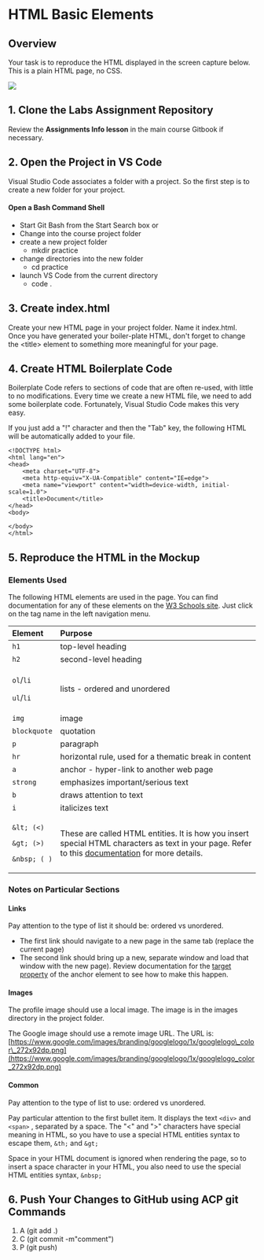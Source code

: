 # HTML Basic Elements

## Overview

Your task is to reproduce the HTML displayed in the screen capture below. This is a plain HTML page, no CSS.

![](https://raw.githubusercontent.com/intro-web-dev-master/images/main/basic-elements.png)

## 1. Clone the Labs Assignment Repository

Review the **Assignments Info lesson** in the main course Gitbook if necessary.

## 2. Open the Project in VS Code

Visual Studio Code associates a folder with a project. So the first step is to create a new folder for your project. 

#### Open a Bash Command Shell

* Start Git Bash from the Start Search box or
* Change into the course project folder
* create a new project folder
  * mkdir practice
* change directories into the new folder
  * cd practice
* launch VS Code from the current directory
  * code .

## 3. Create index.html

Create your new HTML page in your project folder. Name it index.html. Once you have generated your boiler-plate HTML, don't forget to change the &lt;title&gt; element to something more meaningful for your page.

## 4. Create HTML Boilerplate Code

Boilerplate Code refers to sections of code that are often re-used, with little to no modifications. Every time we create a new HTML file, we need to add some boilerplate code. Fortunately, Visual Studio Code makes this very easy.

If you just add a "!" character and then the "Tab" key, the following HTML will be automatically added to your file.

```markup
<!DOCTYPE html>
<html lang="en">
<head>
    <meta charset="UTF-8">
    <meta http-equiv="X-UA-Compatible" content="IE=edge">
    <meta name="viewport" content="width=device-width, initial-scale=1.0">
    <title>Document</title>
</head>
<body>

</body>
</html>
```

## 5. Reproduce the HTML in the Mockup

### Elements Used

The following HTML elements are used in the page. You can find documentation for any of these elements on the [W3 Schools site](https://www.w3schools.com/tags/default.asp). Just click on the tag name in the left navigation menu.

<table>
  <thead>
    <tr>
      <th style="text-align:left">Element</th>
      <th style="text-align:left">Purpose</th>
    </tr>
  </thead>
  <tbody>
    <tr>
      <td style="text-align:left"><code>h1</code>
      </td>
      <td style="text-align:left">top-level heading</td>
    </tr>
    <tr>
      <td style="text-align:left"><code>h2</code>
      </td>
      <td style="text-align:left">second-level heading</td>
    </tr>
    <tr>
      <td style="text-align:left">
        <p><code>ol</code>/<code>li</code>
        </p>
        <p><code>ul</code>/<code>li</code>
        </p>
      </td>
      <td style="text-align:left">lists - ordered and unordered</td>
    </tr>
    <tr>
      <td style="text-align:left"><code>img</code>
      </td>
      <td style="text-align:left">image</td>
    </tr>
    <tr>
      <td style="text-align:left"><code>blockquote</code>
      </td>
      <td style="text-align:left">quotation</td>
    </tr>
    <tr>
      <td style="text-align:left"><code>p</code>
      </td>
      <td style="text-align:left">paragraph</td>
    </tr>
    <tr>
      <td style="text-align:left"><code>hr</code>
      </td>
      <td style="text-align:left">horizontal rule, used for a thematic break in content</td>
    </tr>
    <tr>
      <td style="text-align:left"><code>a</code>
      </td>
      <td style="text-align:left">anchor - hyper-link to another web page</td>
    </tr>
    <tr>
      <td style="text-align:left"><code>strong</code>
      </td>
      <td style="text-align:left">emphasizes important/serious text</td>
    </tr>
    <tr>
      <td style="text-align:left"><code>b</code>
      </td>
      <td style="text-align:left">draws attention to text</td>
    </tr>
    <tr>
      <td style="text-align:left"><code>i</code>
      </td>
      <td style="text-align:left">italicizes text</td>
    </tr>
    <tr>
      <td style="text-align:left">
        <p><code>&amp;lt; (&lt;)</code>
        </p>
        <p><code>&amp;gt; (&gt;)</code>
        </p>
        <p><code>&amp;nbsp; ( )</code>
        </p>
      </td>
      <td style="text-align:left">These are called HTML entities. It is how you insert special HTML characters
        as text in your page. Refer to this <a href="https://www.w3schools.com/html/html_entities.asp">documentation</a> for
        more details.</td>
    </tr>
  </tbody>
</table>

### Notes on Particular Sections

#### Links

Pay attention to the type of list it should be: ordered vs unordered.

* The first link should navigate to a new page in the same tab \(replace the current page\)
* The second link should bring up a new, separate window and load that window with the new page\).  Review documentation for the [target property](https://www.w3schools.com/tags/att_a_target.asp) of the anchor element to see how to make this happen.

#### Images

The profile image should use a local image. The image is in the images directory in the project folder.

The Google image should use a remote image URL. The URL is: [https://www.google.com/images/branding/googlelogo/1x/googlelogo\_color\_272x92dp.png](https://www.google.com/images/branding/googlelogo/1x/googlelogo_color_272x92dp.png)

#### Common

Pay attention to the type of list to use: ordered vs unordered.

Pay particular attention to the first bullet item. It displays the text `<div>` and `<span>` , separated by a space. The "&lt;" and "&gt;" characters have special meaning in HTML, so you have to use a special HTML entities syntax to escape them, `&th;` and `&gt;`

Space in your HTML document is ignored when rendering the page, so to insert a space character in your HTML, you also need to use the special HTML entities syntax, `&nbsp;`

## 6. Push Your Changes to GitHub using ACP git Commands

1. A \(git add .\)
2. C \(git commit -m"comment"\)
3. P \(git push\)

